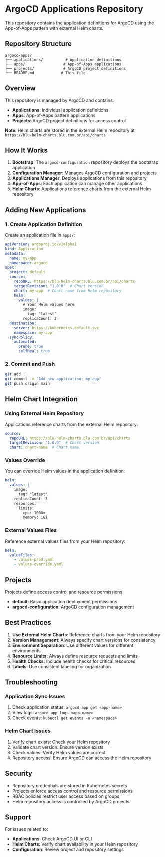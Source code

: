 # ArgoCD Applications Repository

This repository contains the application definitions for ArgoCD using the App-of-Apps pattern with external Helm charts.

## Repository Structure

```
argocd-apps/
├── applications/          # Application definitions
├── apps/                 # App-of-Apps applications
├── projects/             # ArgoCD project definitions
└── README.md            # This file
```

## Overview

This repository is managed by ArgoCD and contains:

- **Applications**: Individual application definitions
- **Apps**: App-of-Apps pattern applications
- **Projects**: ArgoCD project definitions for access control

**Note**: Helm charts are stored in the external Helm repository at `https://blu-helm-charts.blu.com.br/api/charts`

## How It Works

1. **Bootstrap**: The `argocd-configuration` repository deploys the bootstrap application
2. **Configuration Manager**: Manages ArgoCD configuration and projects
3. **Applications Manager**: Deploys applications from this repository
4. **App-of-Apps**: Each application can manage other applications
5. **Helm Charts**: Applications reference charts from the external Helm repository

## Adding New Applications

### 1. Create Application Definition

Create an application file in `apps/`:

```yaml
apiVersion: argoproj.io/v1alpha1
kind: Application
metadata:
  name: my-app
  namespace: argocd
spec:
  project: default
  source:
    repoURL: https://blu-helm-charts.blu.com.br/api/charts
    targetRevision: "1.0.0"  # Chart version
    chart: my-app  # Chart name from Helm repository
    helm:
      values: |
        # Your Helm values here
        image:
          tag: "latest"
        replicaCount: 3
  destination:
    server: https://kubernetes.default.svc
    namespace: my-app
  syncPolicy:
    automated:
      prune: true
      selfHeal: true
```

### 2. Commit and Push

```bash
git add .
git commit -m "Add new application: my-app"
git push origin main
```

## Helm Chart Integration

### Using External Helm Repository

Applications reference charts from the external Helm repository:

```yaml
source:
  repoURL: https://blu-helm-charts.blu.com.br/api/charts
  targetRevision: "1.0.0"  # Chart version
  chart: chart-name  # Chart name
```

### Values Override

You can override Helm values in the application definition:

```yaml
helm:
  values: |
    image:
      tag: "latest"
    replicaCount: 3
    resources:
      limits:
        cpu: 1000m
        memory: 1Gi
```

### External Values Files

Reference external values files from your Helm repository:

```yaml
helm:
  valueFiles:
    - values-prod.yaml
    - values-override.yaml
```

## Projects

Projects define access control and resource permissions:

- **default**: Basic application deployment permissions
- **argocd-configuration**: ArgoCD configuration management

## Best Practices

1. **Use External Helm Charts**: Reference charts from your Helm repository
2. **Version Management**: Always specify chart versions for consistency
3. **Environment Separation**: Use different values for different environments
4. **Resource Limits**: Always define resource requests and limits
5. **Health Checks**: Include health checks for critical resources
6. **Labels**: Use consistent labeling for organization

## Troubleshooting

### Application Sync Issues

1. Check application status: `argocd app get <app-name>`
2. View logs: `argocd app logs <app-name>`
3. Check events: `kubectl get events -n <namespace>`

### Helm Chart Issues

1. Verify chart exists: Check your Helm repository
2. Validate chart version: Ensure version exists
3. Check values: Verify Helm values are correct
4. Repository access: Ensure ArgoCD can access the Helm repository

## Security

- Repository credentials are stored in Kubernetes secrets
- Projects enforce access control and resource permissions
- RBAC policies restrict user access based on groups
- Helm repository access is controlled by ArgoCD projects

## Support

For issues related to:
- **Applications**: Check ArgoCD UI or CLI
- **Helm Charts**: Verify chart availability in your Helm repository
- **Configuration**: Review project and repository settings
